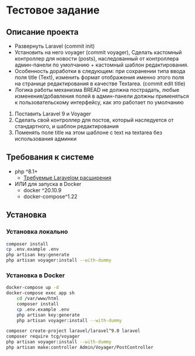 # Тестовое задание

## Описание проекта

* Развернуть Laravel (commit init)
* Установить на него voyager (commit voyager), Сделать кастомный контроллер для новости (posts), наследованный от контроллера админ-панели по умолчанию + кастомный шаблон редактирования.
* Особенность доработки в следующем: при сохранении типа ввода поля title  (Text), изменить формат отображения именно этого поля на странице редактирования в качестве Textarea. (commit edit title)
* Логика работы механизма BREAD не должна пострадать, любые изменения/добавления полей в админ-панели должны применяться к пользовательскому интерфейсу, как это работает по умолчанию

1. Поставить Laravel 9 и Voyager
2. Сделать свой контроллер для постов, который наследуется от стандартного, и шаблон редактирования
3. Поменять поле title на этом шаблоне с text на textarea без использования админки

## Требования к системе
* php ^8.1+
    * [Требуемые Laravelом расширения](https://laravel.com/docs/8.x/deployment#server-requirements)
* ИЛИ для запуска в Docker 
  * docker ^20.10.9
  * docker-compose^1.22

## Установка

### Установка локально
```bash 
composer install
cp .env.example .env
php artisan key:generate
php artisan voyager:install --with-dummy 
```

### Установка в Docker
```bash
docker-compose up -d
docker-compose exec app sh
    cd /var/www/html
    composer install
    cp .env.example .env
    php artisan key:generate
    php artisan voyager:install --with-dummy
```


```bash
composer create-project laravel/laravel^9.0 laravel
composer require tcg/voyager
php artisan voyager:install --with-dummy
php artisan make:controller Admin/Voyager/PostController
```